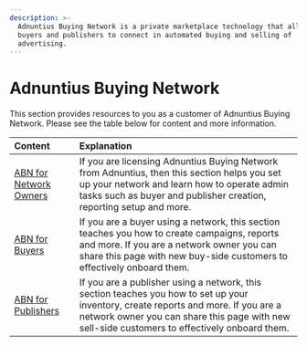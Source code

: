 ```yaml
---
description: >-
  Adnuntius Buying Network is a private marketplace technology that allows
  buyers and publishers to connect in automated buying and selling of
  advertising.
---
```


# Adnuntius Buying Network

This section provides resources to you as a customer of Adnuntius Buying Network. Please see the table below for content and more information. 

| Content | Explanation |
| :--- | :--- |
| [ABN for Network Owners](abn-for-network-owners.md) | If you are licensing Adnuntius Buying Network from Adnuntius, then this section helps you set up your network and learn how to operate admin tasks such as buyer and publisher creation, reporting setup and more.  |
| [ABN for Buyers](abn-for-buyers.md) | If you are a buyer using a network, this section teaches you how to create campaigns, reports and more. If you are a network owner you can share this page with new buy-side customers to effectively onboard them. |
| [ABN for Publishers](abn-for-publishers.md) | If you are a publisher using a network, this section teaches you how to set up your inventory, create reports and more. If you are a network owner you can share this page with new sell-side customers to effectively onboard them. |

